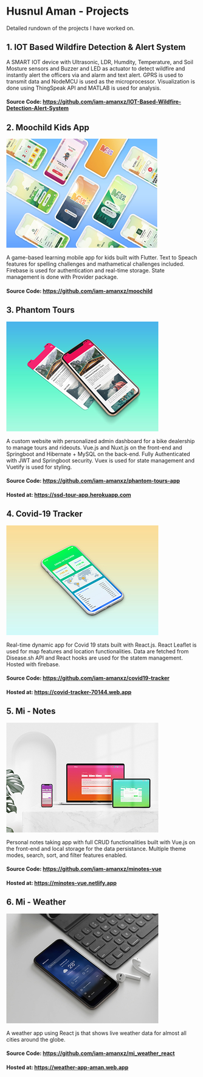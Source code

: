 # Husnul Aman - Projects
Detailed rundown  of the projects I have worked on.


## 1.  IOT Based Wildfire Detection & Alert System
A SMART IOT device with Ultrasonic, LDR, Humdity, Temperature, and Soil Mosture sensors and Buzzer and LED as actuator to detect wildfire and instantly alert the officers via and alarm and text alert. GPRS is used to transmit data and NodeMCU is used as the microprocessor. Visualization is done using ThingSpeak API and MATLAB is used for analysis.
#### Source Code: https://github.com/iam-amanxz/IOT-Based-Wildfire-Detection-Alert-System

## 2.  Moochild Kids App
![Moochild Kids App](/MOOCHILD.jpg)

A game-based learning mobile app for kids built with Flutter. Text to Speach features for spelling challenges and mathametical challenges included. Firebase is used for authentication and real-time storage. State management is done with Provider package. 
#### Source Code: https://github.com/iam-amanxz/moochild

## 3.  Phantom Tours
![Phantom Tours](/PHANTOM_TOURS.jpg)

A custom website with personalized admin dashboard for a bike dealership to manage tours and rideouts. Vue.js and Nuxt.js on the front-end and Springboot and Hibernate + MySQL on the  back-end. Fully Authenticated with JWT and Springboot security. Vuex is used for state management and Vuetify is used for styling.
#### Source Code: https://github.com/iam-amanxz/phantom-tours-app
#### Hosted at:  https://ssd-tour-app.herokuapp.com

## 4.  Covid-19 Tracker
![Covid-19 Tracker](/COVID_TRACKER.jpg)

Real-time dynamic app for Covid 19 stats built with React.js. React Leaflet is used for map features and location functionalities. Data are fetched from Disease.sh API and React hooks are used for the statem management. Hosted with firebase. 
#### Source Code: https://github.com/iam-amanxz/covid19-tracker
#### Hosted at:  https://covid-tracker-70144.web.app

## 5.  Mi - Notes
![Mi - Notes](/MINOTES.jpg)

Personal notes taking app with full CRUD functionalities built with Vue.js on the front-end and local storage for the data persistance. Multiple theme modes, search, sort, and filter features enabled. 
#### Source Code: https://github.com/iam-amanxz/minotes-vue
#### Hosted at:  https://minotes-vue.netlify.app

## 6.  Mi - Weather 
![Mi - Weather](/MIWEATHER.jpg)

A weather app using React js that shows live weather data for almost all cities around the globe.
#### Source Code: https://github.com/iam-amanxz/mi_weather_react
#### Hosted at:  https://weather-app-aman.web.app

